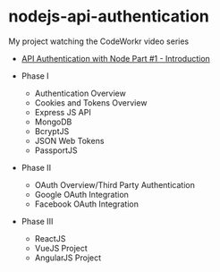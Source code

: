 # nodejs-api-authentication
My project watching the CodeWorkr video series

* [API Authentication with Node Part #1 - Introduction](https://www.youtube.com/watch?v=zx6jnaLuB9Q)

* Phase I
  * Authentication Overview
  * Cookies and Tokens Overview
  * Express JS API
  * MongoDB
  * BcryptJS
  * JSON Web Tokens
  * PassportJS
* Phase II
  * OAuth Overview/Third Party Authentication
  * Google OAuth Integration
  * Facebook OAuth Integration
* Phase III
  * ReactJS
  * VueJS Project
  * AngularJS Project
